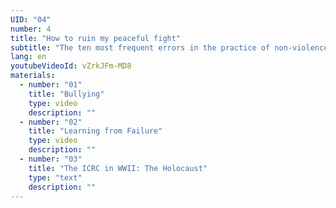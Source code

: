 ```yaml
---
UID: "04"
number: 4
title: "How to ruin my peaceful fight"
subtitle: "The ten most frequent errors in the practice of non-violence and their possible consequences."
lang: en
youtubeVideoId: vZrkJFm-MD8
materials:
  - number: "01"
    title: "Bullying"
    type: video
    description: ""
  - number: "02"
    title: "Learning from Failure"
    type: video
    description: ""
  - number: "03"
    title: "The ICRC in WWII: The Holocaust"
    type: "text"
    description: ""
---
```

